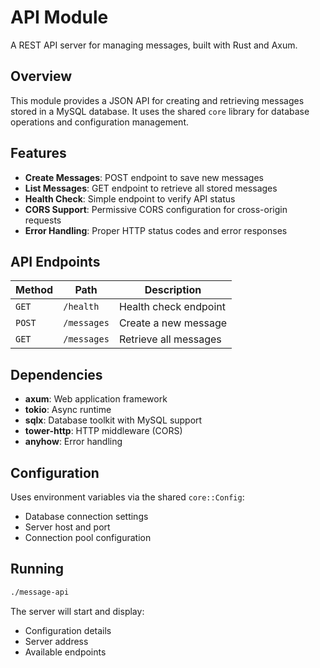 # API Module

A REST API server for managing messages, built with Rust and Axum.

## Overview

This module provides a JSON API for creating and retrieving messages stored in a MySQL database. It uses the shared `core` library for database operations and configuration management.

## Features

- **Create Messages**: POST endpoint to save new messages
- **List Messages**: GET endpoint to retrieve all stored messages  
- **Health Check**: Simple endpoint to verify API status
- **CORS Support**: Permissive CORS configuration for cross-origin requests
- **Error Handling**: Proper HTTP status codes and error responses

## API Endpoints

| Method | Path | Description |
|--------|------|-------------|
| `GET` | `/health` | Health check endpoint |
| `POST` | `/messages` | Create a new message |
| `GET` | `/messages` | Retrieve all messages |

## Dependencies

- **axum**: Web application framework
- **tokio**: Async runtime
- **sqlx**: Database toolkit with MySQL support
- **tower-http**: HTTP middleware (CORS)
- **anyhow**: Error handling

## Configuration

Uses environment variables via the shared `core::Config`:
- Database connection settings
- Server host and port
- Connection pool configuration

## Running

```bash
./message-api
```

The server will start and display:
- Configuration details
- Server address
- Available endpoints